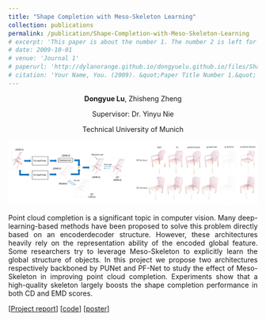 ```yaml
---
title: "Shape Completion with Meso-Skeleton Learning"
collection: publications
permalink: /publication/Shape-Completion-with-Meso-Skeleton-Learning
# excerpt: 'This paper is about the number 1. The number 2 is left for future work.'
# date: 2009-10-01
# venue: 'Journal 1'
# paperurl: 'http://dylanorange.github.io/dongyuelu.github.io/files/Shape-Completion-with-Meso-Skeleton-Learning.pdf'
# citation: 'Your Name, You. (2009). &quot;Paper Title Number 1.&quot; <i>Journal 1</i>. 1(1).'
---
```



<center>
<b>Dongyue Lu</b>, Zhisheng Zheng

Supervisor: Dr. Yinyu Nie

Technical University of Munich 
</center>

<p align = "center">
<img src = ../images/ad.png alt = 'scene' height = 10% width = 100% />
</p>


<p align = "justify"> 
Point cloud completion is a significant topic in computer
vision. Many deep-learning-based methods have been proposed to solve this problem directly based on an encoderdecoder structure. However, these architectures heavily rely
on the representation ability of the encoded global feature.
Some researchers try to leverage Meso-Skeleton to explicitly learn the global structure of objects. In this project we
propose two architectures respectively backboned by PUNet and PF-Net to study the effect of Meso-Skeleton in improving point cloud completion. Experiments show that a
high-quality skeleton largely boosts the shape completion
performance in both CD and EMD scores.
</p>

[[Project report](http://dylanorange.github.io/dongyuelu.github.io/files/Shape-Completion-with-Meso-Skeleton-Learning.pdf)]
[[code](https://github.com/DylanOrange/Shape-Completion-with-Meso-Skeleton-Learning)]
[[poster](http://dylanorange.github.io/dongyuelu.github.io/files/shape.png)]

<!-- Recommended citation: Your Name, You. (2009). "Paper Title Number 1." <i>Journal 1</i>. 1(1).

<p><img align="left" src="../images/image-alignment-300x200.jpg" width="150" height="109.1"> Title: ME-PCN: Point Completion Conditioned on Mask Emptiness<br>Publication: <strong>ICCV 2021</strong> [<a href="https://arxiv.org/abs/2108.08187" target="_blank" rel="noopener">pdf</a>]<br>Authors: Bingchen Gong, <strong>Yinyu Nie</strong>, Yiqun Lin, Xiaoguang Han, Yizhou Yu (2021)<br>&nbsp;</p> -->